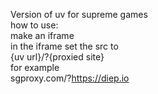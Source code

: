 Version of uv for supreme games  
how to use:  
make an iframe  
in the iframe set the src to  
{uv url}/?{proxied site}  
for example  
sgproxy.com/?https://diep.io  

